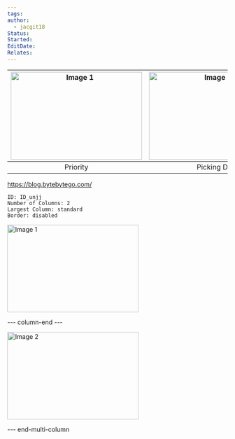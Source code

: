 ```yaml
---
tags: 
author:
  - jacgit18
Status: 
Started: 
EditDate: 
Relates:
---
```

| <img src="https://i.imgur.com/mHfA2Z7.png" alt="Image 1" width="300" height="200"> | <img src="https://i.imgur.com/vGJ8bhw.png" alt="Image 2" width="300" height="200"> |
|:------------------------------------------------------------:|:------------------------------------------------------------:|
|                      Priority                      |                      Picking DB                       |

https://blog.bytebytego.com/



```start-multi-column
ID: ID_unjj
Number of Columns: 2
Largest Column: standard
Border: disabled 
```



<img src="https://i.imgur.com/mHfA2Z7.png" alt="Image 1" width="300" height="200">

--- column-end ---

<img src="https://i.imgur.com/vGJ8bhw.png" alt="Image 2" width="300" height="200">

--- end-multi-column
